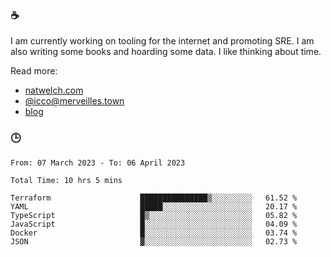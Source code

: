 ### ☕

I am currently working on tooling for the internet and promoting SRE. I am also writing some books and hoarding some data. I like thinking about time. 

Read more:

 - [natwelch.com](https://natwelch.com)
 - [@icco@merveilles.town](https://merveilles.town/@icco)
 - [blog](https://writing.natwelch.com)

### 🕒

<!--START_SECTION:waka-->

```text
From: 07 March 2023 - To: 06 April 2023

Total Time: 10 hrs 5 mins

Terraform                    ███████████████▒░░░░░░░░░   61.52 %
YAML                         █████░░░░░░░░░░░░░░░░░░░░   20.17 %
TypeScript                   █▒░░░░░░░░░░░░░░░░░░░░░░░   05.82 %
JavaScript                   █░░░░░░░░░░░░░░░░░░░░░░░░   04.09 %
Docker                       █░░░░░░░░░░░░░░░░░░░░░░░░   03.74 %
JSON                         ▓░░░░░░░░░░░░░░░░░░░░░░░░   02.73 %
```

<!--END_SECTION:waka-->

